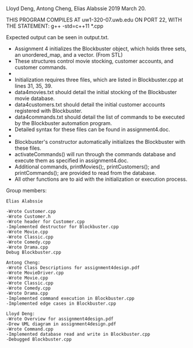 Lloyd Deng, Antong Cheng, Elias Alabssie
2019 March 20.

THIS PROGRAM COMPILES AT uw1-320-07.uwb.edu ON PORT 22,
WITH THE STATEMENT: g++ -std=c++11 *.cpp
 
 Expected output can be seen in output.txt.
 
 * Assignment 4 initializes the Blockbuster object, which holds three sets, an unordered_map, and a vector. (From STL)
 * These structures control movie stocking, customer accounts, and customer commands.
 *
 * Initialization requires three files, which are listed in Blockbuster.cpp at lines 31, 35, 39.
 * data4movies.txt should detail the initial stocking of the Blockbuster movie database.
 * data4customers.txt should detail the initial customer accounts registered with Blockbuster.
 * data4commands.txt should detail the list of commands to be executed by the Blockbuster automation program.
 * Detailed syntax for these files can be found in assignment4.doc.
 *
 * Blockbuster's constructor automatically initializes the Blockbuster with these files.
 * activateCommands() will run through the commands database and execute them as specified in assignment4.doc.
 * Additional commands, printMovies();, printCustomers(); and printCommands(); are provided to read from the database.
 * All other functions are to aid with the initialization or execution process.
 
Group members:

	Elias Alabssie
	
	-Wrote Customer.cpp
	-Wrote Customer.h
	-Wrote header for Customer.cpp
	-Implemented destructor for Blockbuster.cpp
	-Wrote Movie.cpp
	-Wrote Classic.cpp
	-Wrote Comedy.cpp
	-Wrote Drama.cpp
	Debug Blockbuster.cpp
	
	Antong Cheng:
	-Wrote Class Descriptions for assignment4design.pdf
	-Wrote MovieDriver.cpp
	-Wrote Movie.cpp
	-Wrote Classic.cpp
	-Wrote Comedy.cpp
	-Wrote Drama.cpp
	-Implemented command execution in Blockbuster.cpp
	-Implemented edge cases in Blockbuster.cpp
	
	Lloyd Deng:
	-Wrote Overview for assignment4design.pdf
	-Drew UML diagram in assignment4design.pdf
	-Wrote Command.cpp
	-Implemented database read and write in Blockbuster.cpp
	-Debugged Blockbuster.cpp
